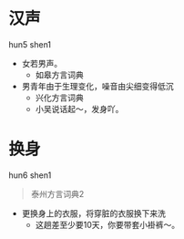 # 汉声
hun5 shen1
+ 女若男声。
  * 如皋方言词典
+ 男青年由于生理变化，噪音由尖细变得低沉
  * 兴化方言词典
  - 小吴说话起～，发身吖。

# 换身
hun6 shen1
> 泰州方言词典2
- 更换身上的衣服，将穿脏的衣服换下来洗
  - 这趟差至少要10天，你要带套小褂裤～。
